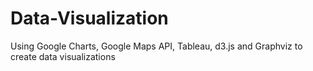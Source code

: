 # Data-Visualization
Using Google Charts, Google Maps API, Tableau, d3.js and Graphviz to create data visualizations
